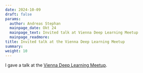 ```yaml
---
date: 2024-10-09
draft: false
params:
  author: Andreas Stephan
  mainpage_date: Okt 24
  mainpage_text: Invited talk at Vienna Deep Learning Meetup
  mainpage_readmore: 
title: Invited talk at the Vienna Deep Learning Meetup
summary: 
weight: 10
---
```

I gave a talk at the [Vienna Deep Learning Meetup](https://www.meetup.com/de-DE/vienna-deep-learning-meetup/).